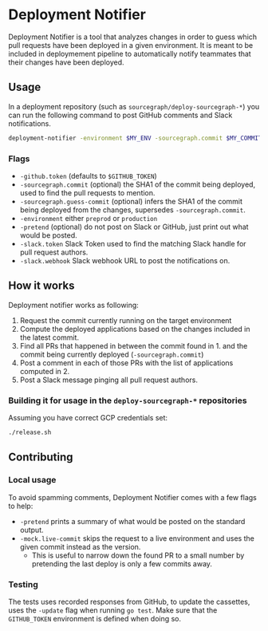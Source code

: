# Deployment Notifier

Deployment Notifier is a tool that analyzes changes in order to guess which pull requests have been deployed in a given environment.
It is meant to be included in deploymement pipeline to automatically notify teammates that their changes have been deployed.

## Usage

In a deployment repository (such as `sourcegraph/deploy-sourcegraph-*`) you can run the following command to post GitHub comments and Slack notifications.

```sh
deployment-notifier -environment $MY_ENV -sourcegraph.commit $MY_COMMIT
```

### Flags 

- `-github.token` (defaults to `$GITHUB_TOKEN`) 
- `-sourcegraph.commit` (optional) the SHA1 of the commit being deployed, used to find the pull requests to mention.
- `-sourcegraph.guess-commit` (optional) infers the SHA1 of the commit being deployed from the changes, supersedes `-sourcegraph.commit`.
- `-environment` either `preprod` or `production`
- `-pretend` (optional) do not post on Slack or GitHub, just print out what would be posted.
- `-slack.token` Slack Token used to find the matching Slack handle for pull request authors.
- `-slack.webhook` Slack webhook URL to post the notifications on.

## How it works

Deployment notifier works as following:

1. Request the commit currently running on the target environment
2. Compute the deployed applications based on the changes included in the latest commit.
3. Find all PRs that happened in between the commit found in 1. and the commit being currently deployed (`-sourcegraph.commit`)
4. Post a comment in each of those PRs with the list of applications computed in 2.
5. Post a Slack message pinging all pull request authors.

### Building it for usage in the `deploy-sourcegraph-*` repositories

Assuming you have correct GCP credentials set:

```sh 
./release.sh
```

## Contributing

### Local usage

To avoid spamming comments, Deployment Notifier comes with a few flags to help:

- `-pretend` prints a summary of what would be posted on the standard output.
- `-mock.live-commit` skips the request to a live environment and uses the given commit instead as the version.
  - This is useful to narrow down the found PR to a small number by pretending the last deploy is only a few commits away.

### Testing

The tests uses recorded responses from GitHub, to update the cassettes, uses the `-update` flag when running `go test`. Make sure
that the `GITHUB_TOKEN` environment is defined when doing so.
